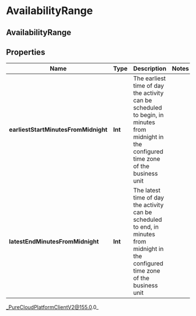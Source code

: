 # AvailabilityRange

## AvailabilityRange

## Properties

|Name | Type | Description | Notes|
|------------ | ------------- | ------------- | -------------|
| **earliestStartMinutesFromMidnight** | **Int** | The earliest time of day the activity can be scheduled to begin, in minutes from midnight in the configured time zone of the business unit | |
| **latestEndMinutesFromMidnight** | **Int** | The latest time of day the activity can be scheduled to end, in minutes from midnight in the configured time zone of the business unit | |



_PureCloudPlatformClientV2@155.0.0_
